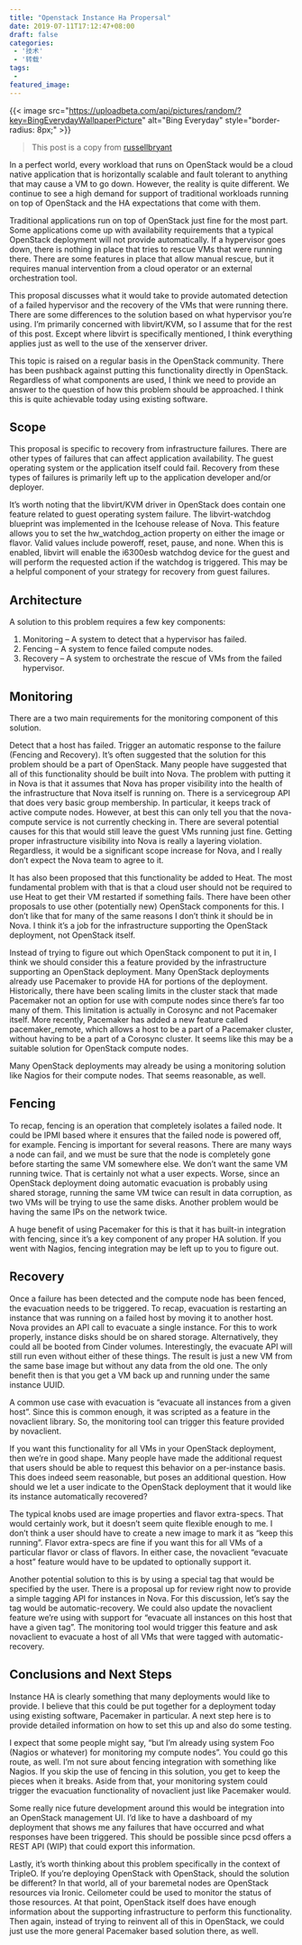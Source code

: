 ```yaml
---
title: "Openstack Instance Ha Propersal"
date: 2019-07-11T17:12:47+08:00
draft: false
categories:
 - '技术'
 - '转载'
tags:
 - 
featured_image:
---
```


{{< image src="https://uploadbeta.com/api/pictures/random/?key=BingEverydayWallpaperPicture" alt="Bing Everyday" style="border-radius: 8px;" >}}


> This post is a copy from [russellbryant](https://blog.russellbryant.net/2014/10/15/openstack-instance-ha-proposal/)

In a perfect world, every workload that runs on OpenStack would be a cloud native application that is horizontally scalable and fault tolerant to anything that may cause a VM to go down.  However, the reality is quite different.  We continue to see a high demand for support of traditional workloads running on top of OpenStack and the HA expectations that come with them.

Traditional applications run on top of OpenStack just fine for the most part.  Some applications come up with availability requirements that a typical OpenStack deployment will not provide automatically.  If a hypervisor goes down, there is nothing in place that tries to rescue VMs that were running there.  There are some features in place that allow manual rescue, but it requires manual intervention from a cloud operator or an external orchestration tool.

This proposal discusses what it would take to provide automated detection of a failed hypervisor and the recovery of the VMs that were running there.  There are some differences to the solution based on what hypervisor you’re using.  I’m primarily concerned with libvirt/KVM, so I assume that for the rest of this post.  Except where libvirt is specifically mentioned, I think everything applies just as well to the use of the xenserver driver.

This topic is raised on a regular basis in the OpenStack community.  There has been pushback against putting this functionality directly in OpenStack.  Regardless of what components are used, I think we need to provide an answer to the question of how this problem should be approached.  I think this is quite achievable today using existing software.

## Scope
This proposal is specific to recovery from infrastructure failures.  There are other types of failures that can affect application availability.  The guest operating system or the application itself could fail.  Recovery from these types of failures is primarily left up to the application developer and/or deployer.

It’s worth noting that the libvirt/KVM driver in OpenStack does contain one feature related to guest operating system failure.  The libvirt-watchdog blueprint was implemented in the Icehouse release of Nova.  This feature allows you to set the hw_watchdog_action property on either the image or flavor.  Valid values include poweroff, reset, pause, and none.  When this is enabled, libvirt will enable the i6300esb watchdog device for the guest and will perform the requested action if the watchdog is triggered.  This may be a helpful component of your strategy for recovery from guest failures.

## Architecture
A solution to this problem requires a few key components:

1. Monitoring – A system to detect that a hypervisor has failed.
2. Fencing – A system to fence failed compute nodes.
3. Recovery – A system to orchestrate the rescue of VMs from the failed hypervisor.

## Monitoring
There are a two main requirements for the monitoring component of this solution.

Detect that a host has failed.
Trigger an automatic response to the failure (Fencing and Recovery).
It’s often suggested that the solution for this problem should be a part of OpenStack.  Many people have suggested that all of this functionality should be built into Nova.  The problem with putting it in Nova is that it assumes that Nova has proper visibility into the health of the infrastructure that Nova itself is running on.  There is a servicegroup API that does very basic group membership.  In particular, it keeps track of active compute nodes.  However, at best this can only tell you that the nova-compute service is not currently checking in.  There are several potential causes for this that would still leave the guest VMs running just fine.  Getting proper infrastructure visibility into Nova is really a layering violation.  Regardless, it would be a significant scope increase for Nova, and I really don’t expect the Nova team to agree to it.

It has also been proposed that this functionality be added to Heat.  The most fundamental problem with that is that a cloud user should not be required to use Heat to get their VM restarted if something fails.  There have been other proposals to use other (potentially new) OpenStack components for this.  I don’t like that for many of the same reasons I don’t think it should be in Nova.  I think it’s a job for the infrastructure supporting the OpenStack deployment, not OpenStack itself.

Instead of trying to figure out which OpenStack component to put it in, I think we should consider this a feature provided by the infrastructure supporting an OpenStack deployment.  Many OpenStack deployments already use Pacemaker to provide HA for portions of the deployment.  Historically, there have been scaling limits in the cluster stack that made Pacemaker not an option for use with compute nodes since there’s far too many of them.  This limitation is actually in Corosync and not Pacemaker itself.  More recently, Pacemaker has added a new feature called pacemaker_remote, which allows a host to be a part of a Pacemaker cluster, without having to be a part of a Corosync cluster.  It seems like this may be a suitable solution for OpenStack compute nodes.

Many OpenStack deployments may already be using a monitoring solution like Nagios for their compute nodes.  That seems reasonable, as well.

## Fencing
To recap, fencing is an operation that completely isolates a failed node.  It could be IPMI based where it ensures that the failed node is powered off, for example.  Fencing is important for several reasons.  There are many ways a node can fail, and we must be sure that the node is completely gone before starting the same VM somewhere else.  We don’t want the same VM running twice.  That is certainly not what a user expects.  Worse, since an OpenStack deployment doing automatic evacuation is probably using shared storage, running the same VM twice can result in data corruption, as two VMs will be trying to use the same disks.  Another problem would be having the same IPs on the network twice.

A huge benefit of using Pacemaker for this is that it has built-in integration with fencing, since it’s a key component of any proper HA solution.  If you went with Nagios, fencing integration may be left up to you to figure out.

## Recovery
Once a failure has been detected and the compute node has been fenced, the evacuation needs to be triggered.  To recap, evacuation is restarting an instance that was running on a failed host by moving it to another host.  Nova provides an API call to evacuate a single instance.  For this to work properly, instance disks should be on shared storage.  Alternatively, they could all be booted from Cinder volumes.  Interestingly, the evacuate API will still run even without either of these things.  The result is just a new VM from the same base image but without any data from the old one.  The only benefit then is that you get a VM back up and running under the same instance UUID.

A common use case with evacuation is “evacuate all instances from a given host”.  Since this is common enough, it was scripted as a feature in the novaclient library.  So, the monitoring tool can trigger this feature provided by novaclient.

If you want this functionality for all VMs in your OpenStack deployment, then we’re in good shape.  Many people have made the additional request that users should be able to request this behavior on a per-instance basis.  This does indeed seem reasonable, but poses an additional question.  How should we let a user indicate to the OpenStack deployment that it would like its instance automatically recovered?

The typical knobs used are image properties and flavor extra-specs.  That would certainly work, but it doesn’t seem quite flexible enough to me.  I don’t think a user should have to create a new image to mark it as “keep this running”.  Flavor extra-specs are fine if you want this for all VMs of a particular flavor or class of flavors.  In either case, the novaclient “evacuate a host” feature would have to be updated to optionally support it.

Another potential solution to this is by using a special tag that would be specified by the user.  There is a proposal up for review right now to provide a simple tagging API for instances in Nova.  For this discussion, let’s say the tag would be automatic-recovery.  We could also update the novaclient feature we’re using with support for “evacuate all instances on this host that have a given tag”.  The monitoring tool would trigger this feature and ask novaclient to evacuate a host of all VMs that were tagged with automatic-recovery.

## Conclusions and Next Steps
Instance HA is clearly something that many deployments would like to provide.  I believe that this could be put together for a deployment today using existing software, Pacemaker in particular.  A next step here is to provide detailed information on how to set this up and also do some testing.

I expect that some people might say, “but I’m already using system Foo (Nagios or whatever) for monitoring my compute nodes”.  You could go this route, as well.  I’m not sure about fencing integration with something like Nagios.  If you skip the use of fencing in this solution, you get to keep the pieces when it breaks.  Aside from that, your monitoring system could trigger the evacuation functionality of novaclient just like Pacemaker would.

Some really nice future development around this would be integration into an OpenStack management UI.  I’d like to have a dashboard of my deployment that shows me any failures that have occurred and what responses have been triggered.  This should be possible since pcsd offers a REST API (WIP) that could export this information.

Lastly, it’s worth thinking about this problem specifically in the context of TripleO.  If you’re deploying OpenStack with OpenStack, should the solution be different?  In that world, all of your baremetal nodes are OpenStack resources via Ironic.  Ceilometer could be used to monitor the status of those resources.  At that point, OpenStack itself does have enough information about the supporting infrastructure to perform this functionality.  Then again, instead of trying to reinvent all of this in OpenStack, we could just use the more general Pacemaker based solution there, as well.

